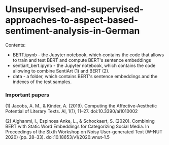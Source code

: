 # Unsupervised-and-supervised-approaches-to-aspect-based-sentiment-analysis-in-German

Contents:
 * BERT.ipynb - the Jupyter notebook, which contains the code that allows to train and test BERT and compute BERT's sentence embeddings
 * sentiart_bert.ipynb - the Jupyter notebook, which contains the code allowing to combine SentiArt (1) and BERT (2). 
 * data - a folder, which contains BERT's sentence embeddings and the indexes of the test samples.

### Important papers

(1) Jacobs, A. M., & Kinder, A. (2019). Computing the Affective-Aesthetic Potential of Literary Texts. AI, 1(1), 11–27. doi:10.3390/ai1010002

(2) Alghanmi, I., Espinosa Anke, L., & Schockaert, S. (2020). Combining BERT with Static Word Embeddings for Categorizing Social Media. In Proceedings of the Sixth Workshop on Noisy User-generated Text (W-NUT 2020) (pp. 28–33). doi:10.18653/v1/2020.wnut-1.5

